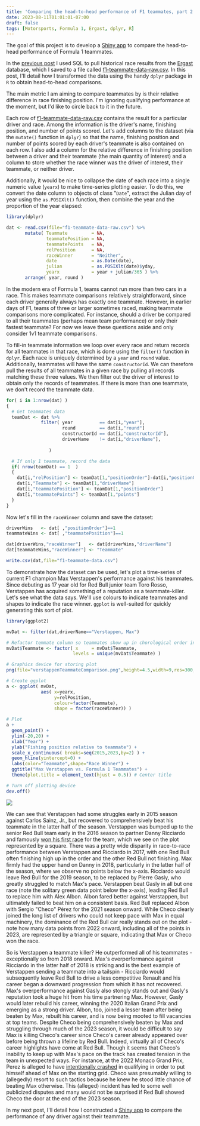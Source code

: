 ```yaml
---
title: 'Comparing the head-to-head performance of F1 teammates, part 2: Processing and plotting'
date: 2023-08-11T01:01:01-07:00
draft: false
tags: [Motorsports, Formula 1, Ergast, dplyr, R]
---
```



The goal of this project is to develop a [Shiny app](https://stevenrossi.shinyapps.io/f1-teammates/) to compare the head-to-head performance of Formula 1 teammates.

In the [previous post](/posts/3-f1-teammates-part-1-sql/) I used SQL to pull historical race results from the [Ergast](http://ergast.com/mrd/) database, which I saved to a file called [f1-teammate-data-raw.csv](https://github.com/stevenrossi/f1-teammates/blob/main/f1-teammate-data-raw.csv). In this post, I'll detail how I transformed the data using the handy `dplyr` package in `R` to obtain head-to-head comparisons.

The main metric I am aiming to compare teammates by is their relative difference in race finishing position. I'm ignoring qualifying performance at the moment, but I'd like to circle back to it in the future.

Each row of [f1-teammate-data-raw.csv](https://github.com/stevenrossi/f1-teammates/blob/main/f1-teammate-data-raw.csv) contains the result for a particular driver and race. Among the information is the driver's name, finishing position, and number of points scored. Let's add columns to the dataset (via the `mutate()` function in `dplyr`) so that the name, finishing position and number of points scored by each driver's teammate is also contained on each row. I also add a column for the relative difference in finishing position between a driver and their teammate (the main quantity of interest) and a column to store whether the race winner was the driver of interest, their teammate, or neither driver.

Additionally, it would be nice to collapse the date of each race into a single numeric value (`yearx`) to make time-series plotting easier. To do this, we convert the date column to objects of class "`Date`", extract the Julian day of year using the `as.POSIXlt()` function, then combine the year and the proportion of the year elapsed:

```R
library(dplyr)

dat <- read.csv(file="f1-teammate-data-raw.csv") %>%
       mutate( Teammate         = NA,
               teammatePosition = NA,
               teammatePoints   = NA,
               relPosition      = NA,
               raceWinner       = "Neither",
               date             = as.Date(date),
               julian           = as.POSIXlt(date)$yday,
               yearx            = year + julian/365 ) %>%
       arrange( year, round )
```

In the modern era of Formula 1, teams cannot run more than two cars in a race. This makes teammate comparisons relatively straightforward, since each driver generally always has exactly one teammate. However, in earlier days of F1, teams of three or larger sometimes raced, making teammate comparisons more complicated. For instance, should a driver be compared to all their teammates (perhaps mean team performance) or only their fastest teammate? For now we leave these questions aside and only consider 1v1 teammate comparisons.

To fill-in teammate information we loop over every race and return records for all teammates in that race, which is done using the `filter()` function in `dplyr`. Each race is uniquely determined by a `year` and `round` value. Additionally, teammates will have the same `constructorId`. We can therefore pull the results of all teammates in a given race by pulling all records matching these three values. We then filter out the driver of interest to obtain only the records of teammates. If there is more than one teammate, we don't record the teammate data.

```R
for( i in 1:nrow(dat) )
{
  # Get teammates data
  teamDat <- dat %>%
             filter( year          == dat[i,"year"],
                     round         == dat[i,"round"]
                     constructorId == dat[i,"constructorId"],
                     driverName    != dat[i,"driverName"],
                     
                )

  # If only 1 teammate, record the data
  if( nrow(teamDat) == 1  )
  {  
    dat[i,"relPosition"] <- teamDat[1,"positionOrder"]-dat[i,"positionOrder"]
    dat[i,"Teammate"] <- teamDat[1,"driverName"]
    dat[i,"teammatePosition"] <- teamDat[1,"positionOrder"]
    dat[i,"teammatePoints"] <- teamDat[1,"points"]
  }
}
```

Now let's fill in the `raceWinner` column and save the dataset:

```R
driverWins   <- dat[ ,"positionOrder"]==1
teammateWins <- dat[ ,"teammatePosition"]==1

dat[driverWins,"raceWinner"]   <- dat[driverWins,"driverName"]
dat[teammateWins,"raceWinner"] <- "Teammate"

write.csv(dat,file="f1-teammate-data.csv")
```
To demonstrate how the dataset can be used, let's plot a time-series of current F1 champion Max Verstappen's performance against his teammates. Since debuting as 17 year old for Red Bull junior team Toro Rosso, Verstappen has acquired something of a reputation as a teammate-killer. Let's see what the data says. We'll use colours to indicate teammates and shapes to indicate the race winner. `ggplot` is well-suited for quickly generating this sort of plot.

```R
library(ggplot2)

mvDat <- filter(dat,driverName=="Verstappen, Max")

# Refactor temmate column so teammates show up in chorological order in the legend
mvDat$Teammate <- factor( x     = mvDat$Teammate,
                         levels = unique(mvDat$Teammate) )

# Graphics device for storing plot
png(file="verstappenTeammateComparison.png",height=4.5,width=9,res=300,units="in")

# Create ggplot
a <- ggplot( mvDat,
             aes( x=yearx,
                  y=relPosition,
                  colour=factor(Teammate),
                  shape = factor(raceWinner)) )

# Plot
a +
  geom_point() +
  ylim(-20,20) +
  xlab("Year") +
  ylab("Fishing position relative to teammate") + 
  scale_x_continuous( breaks=seq(2015,2023,by=2) ) + 
  geom_hline(yintercept=0) +
  labs(color="Teammate",shape="Race Winner") + 
  ggtitle("Max Verstappen vs. Formula 1 Teammates") + 
  theme(plot.title = element_text(hjust = 0.5)) # Center title

# Turn off plotting device
dev.off()


```

<img src="/images/post4/verstappenTeammateComparison.png">

We can see that Verstappen had some struggles early in 2015 season against Carlos Sainz, Jr., but recovered to comprehensively beat his teammate in the latter half of the season. Verstappen was bumped up to the senior Red Bull team early in the 2016 season to partner Danny Ricciardo and famously [won his first race](https://www.youtube.com/watch?v=hohuswdeznA) for the team, which we see on the plot represented by a square. There was a pretty wide disparity in race-to-race performance between Verstappen and Ricciardo in 2017, with one Red Bull often finishing high up in the order and the other Red Bull not finishing. Max firmly had the upper hand on Danny in 2018, particularly in the latter half of the season, where we observe no points below the x-axis. Ricciardo would leave Red Bull for the 2019 season, to be replaced by Pierre Gasly, who greatly struggled to match Max's pace. Verstappen beat Gasly in all but one race (note the solitary green data point below the x-axis), leading Red Bull to replace him with Alex Albon. Albon fared better against Verstappen, but ultimately failed to beat him on a consistent basis. Red Bull replaced Albon with Sergio "Checo" Pérez for the 2021 season onward. While Checo clearly joined the long list of drivers who could not keep pace with Max in equal machinery, the dominance of the Red Bull car really stands out on the plot - note how many data points from 2022 onward, including all of the points in 2023, are represented by a triangle or square, indicating that Max or Checo won the race.

So is Verstappen a teammate killer? He outperformed all of his teammates - exceptionally so from 2018 onward. Max's overperformance against Ricciardo in the latter half of 2018 is striking and is the best example of Verstappen sending a teammate into a tailspin - Ricciardo would subsequently leave Red Bull to drive a less competitive Renault and his career began a downward progression from which it has not recovered. Max's overperformance against Gasly also stongly stands out and Gasly's reputation took a huge hit from his time partnering Max. However, Gasly would later rebuild his career, winning the 2020 Italian Grand Prix and emerging as a strong driver. Albon, too, joined a lesser team after being beaten by Max, rebuilt his career, and is now being mooted to fill vacancies at top teams. Despite Checo being comprehensively beaten by Max and struggling through much of the 2023 season, it would be difficult to say Max is killing Checo's career since Checo's career already appeared over before being thrown a lifeline by Red Bull. Indeed, virtually all of Checo's career highlights have come at Red Bull. Though it seems that Checo's inability to keep up with Max's pace on the track has created tension in the team in unexpected ways. For instance, at the 2022 Monaco Grand Prix, Perez is alleged to have [intentionally crashed](https://www.youtube.com/watch?v=fFImqBddhfs) in qualifying in order to put himself ahead of Max on the starting grid. Checo was presumably willing to (allegedly) resort to such tactics because he knew he stood little chance of beating Max otherwise. This (alleged) incident has led to some well publicized disputes and many would not be surprised if Red Bull showed Checo the door at the end of the 2023 season.

In my next post, I'll detail how I constructed a [Shiny app](https://stevenrossi.shinyapps.io/f1-teammates/) to compare the performance of any driver against their teammate.










